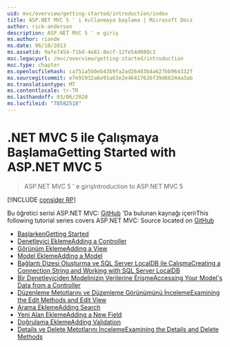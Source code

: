 ```yaml
---
uid: mvc/overview/getting-started/introduction/index
title: ASP.NET MVC 5 ' i kullanmaya başlama | Microsoft Docs
author: rick-anderson
description: ASP.NET MVC 5 ' e giriş
ms.author: riande
ms.date: 06/10/2013
ms.assetid: 9afe7454-f1bd-4e81-8ecf-12fe54d080c1
msc.legacyurl: /mvc/overview/getting-started/introduction
msc.type: chapter
ms.openlocfilehash: ca751a5b0eb43b9fa2ad26493b4a627bb964332f
ms.sourcegitcommit: e7e91932a6e91a63e2e46417626f39d6b244a3ab
ms.translationtype: MT
ms.contentlocale: tr-TR
ms.lasthandoff: 03/06/2020
ms.locfileid: "78582518"
---
```

# <a name="getting-started-with-aspnet-mvc-5"></a><span data-ttu-id="a7bc5-103">.NET MVC 5 ile Çalışmaya Başlama</span><span class="sxs-lookup"><span data-stu-id="a7bc5-103">Getting Started with ASP.NET MVC 5</span></span>

> <span data-ttu-id="a7bc5-104">ASP.NET MVC 5 ' e giriş</span><span class="sxs-lookup"><span data-stu-id="a7bc5-104">Introduction to ASP.NET MVC 5</span></span>

[!INCLUDE [consider RP](../../../../includes/razor.md)]

<span data-ttu-id="a7bc5-105">Bu öğretici serisi ASP.NET MVC: [GitHub](https://github.com/dotnet/AspNetDocs/tree/master/aspnet/mvc/overview/getting-started/introduction/sample/MvcMovie/MvcMovie) 'Da bulunan kaynağı içerir</span><span class="sxs-lookup"><span data-stu-id="a7bc5-105">This following tutorial series covers ASP.NET MVC: Source located on [GitHub](https://github.com/dotnet/AspNetDocs/tree/master/aspnet/mvc/overview/getting-started/introduction/sample/MvcMovie/MvcMovie)</span></span>

- [<span data-ttu-id="a7bc5-106">Başlarken</span><span class="sxs-lookup"><span data-stu-id="a7bc5-106">Getting Started</span></span>](getting-started.md)
- [<span data-ttu-id="a7bc5-107">Denetleyici Ekleme</span><span class="sxs-lookup"><span data-stu-id="a7bc5-107">Adding a Controller</span></span>](adding-a-controller.md)
- [<span data-ttu-id="a7bc5-108">Görünüm Ekleme</span><span class="sxs-lookup"><span data-stu-id="a7bc5-108">Adding a View</span></span>](adding-a-view.md)
- [<span data-ttu-id="a7bc5-109">Model Ekleme</span><span class="sxs-lookup"><span data-stu-id="a7bc5-109">Adding a Model</span></span>](adding-a-model.md)
- [<span data-ttu-id="a7bc5-110">Bağlantı Dizesi Oluşturma ve SQL Server LocalDB ile Çalışma</span><span class="sxs-lookup"><span data-stu-id="a7bc5-110">Creating a Connection String and Working with SQL Server LocalDB</span></span>](creating-a-connection-string.md)
- [<span data-ttu-id="a7bc5-111">Bir Denetleyiciden Modelinizin Verilerine Erişme</span><span class="sxs-lookup"><span data-stu-id="a7bc5-111">Accessing Your Model's Data from a Controller</span></span>](accessing-your-models-data-from-a-controller.md)
- [<span data-ttu-id="a7bc5-112">Düzenleme Metotlarını ve Düzenleme Görünümünü İnceleme</span><span class="sxs-lookup"><span data-stu-id="a7bc5-112">Examining the Edit Methods and Edit View</span></span>](examining-the-edit-methods-and-edit-view.md)
- [<span data-ttu-id="a7bc5-113">Arama Ekleme</span><span class="sxs-lookup"><span data-stu-id="a7bc5-113">Adding Search</span></span>](adding-search.md)
- [<span data-ttu-id="a7bc5-114">Yeni Alan Ekleme</span><span class="sxs-lookup"><span data-stu-id="a7bc5-114">Adding a New Field</span></span>](adding-a-new-field.md)
- [<span data-ttu-id="a7bc5-115">Doğrulama Ekleme</span><span class="sxs-lookup"><span data-stu-id="a7bc5-115">Adding Validation</span></span>](adding-validation.md)
- [<span data-ttu-id="a7bc5-116">Details ve Delete Metotlarını İnceleme</span><span class="sxs-lookup"><span data-stu-id="a7bc5-116">Examining the Details and Delete Methods</span></span>](examining-the-details-and-delete-methods.md)
